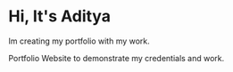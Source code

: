 # Hi, It's Aditya

Im creating my portfolio with my work.

Portfolio Website to demonstrate my credentials and work.
